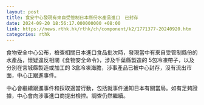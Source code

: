 ```yaml
---
layout: post
title: 食安中心發現有來自受管制日本縣份水產品進口　已封存
date: 2024-09-20 18:56:17.000000000 +08:00
link: https://news.rthk.hk/rthk/ch/component/k2/1771377-20240920.htm
categories: rthk
---
```


食物安全中心公布，檢查相關日本進口食品批次時，發現當中有來自受管制縣份的水產品，懷疑違反相關《食物安全命令》，涉及千葉縣製造的 5包冷凍帶子，以及分別在宮城縣製造或加工的 3盒冷凍海膽，涉事產品已被中心封存，沒有流出市面，中心正跟進事件。

中心會繼續跟進事件和採取適當行動，包括就事件通知日本有關當局。如有足夠證據，中心會向涉事進口商提出檢控。調查仍然繼續。
